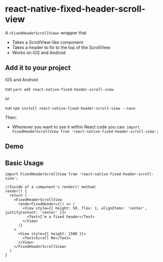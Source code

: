 # react-native-fixed-header-scroll-view

A `<FixedHeaderScrollView>` wrapper that

- Takes a ScrollView-like component
- Takes a header to fix to the top of the ScrollView
- Works on iOS and Android

## Add it to your project

iOS and Android

run `yarn add react-native-fixed-header-scroll-view`

or

run `npm install react-native-fixed-header-scroll-view --save`

Then:

- Whenever you want to use it within React code you can: `import
FixedHeaderScrollView from 'react-native-fixed-header-scroll-view';`

## Demo

## Basic Usage

```
import FixedHeaderScrollView from 'react-native-fixed-header-scroll-view';

//Inside of a component's render() method:
render() {
  return (
    <FixedHeaderScrollView
      renderFixedHeader={() => (
        <View style={{ height: 50, flex: 1, alignItems: 'center', justifyContent: 'center' }}>
          <Text>I'm a fixed header</Text>
        </View>
      )}
    >
      <View style={{ height: 1500 }}>
        <Text>Scroll Me</Text>
      </View>
    </FixedHeaderScrollView>
  )
}
```
